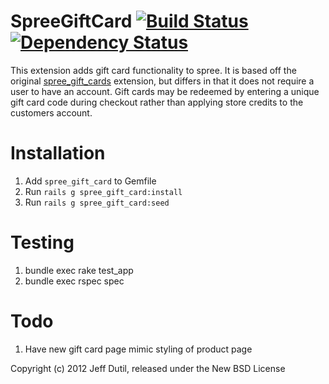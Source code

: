 SpreeGiftCard [![Build Status](https://secure.travis-ci.org/jdutil/spree_gift_card.png)](http://travis-ci.org/jdutil/spree_gift_card) [![Dependency Status](https://gemnasium.com/jdutil/spree_gift_card.png?travis)](https://gemnasium.com/jdutil/spree_gift_card)
=============

This extension adds gift card functionality to spree.  It is based off the original [spree_gift_cards](http://github.com/spree/spree_gift_cards)
extension, but differs in that it does not require a user to have an account.  Gift cards may be redeemed by
entering a unique gift card code during checkout rather than applying store credits to the customers account.

Installation
============

1. Add `spree_gift_card` to Gemfile
1. Run `rails g spree_gift_card:install`
1. Run `rails g spree_gift_card:seed`

Testing
=======

1. bundle exec rake test_app
1. bundle exec rspec spec

Todo
====

1. Have new gift card page mimic styling of product page

Copyright (c) 2012 Jeff Dutil, released under the New BSD License
